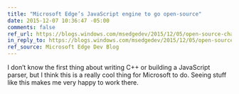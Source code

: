 ```yaml
---
title: "Microsoft Edge’s JavaScript engine to go open-source"
date: 2015-12-07 10:36:47 -05:00
comments: false
ref_url: https://blogs.windows.com/msedgedev/2015/12/05/open-source-chakra-core/
in_reply_to: https://blogs.windows.com/msedgedev/2015/12/05/open-source-chakra-core/
ref_source: Microsoft Edge Dev Blog
---
```


I don’t know the first thing about writing C++ or building a JavaScript parser, but I think this is a really cool thing for Microsoft to do. Seeing stuff like this makes me very happy to work there.